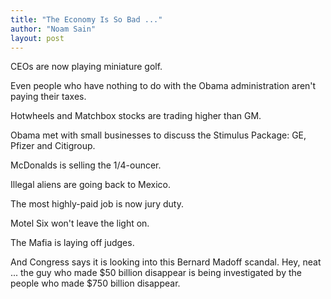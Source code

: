 ```yaml
---
title: "The Economy Is So Bad ..."
author: "Noam Sain"
layout: post
---
```


CEOs are now playing miniature golf.  
  
Even people who have nothing to do with the Obama administration aren't paying their taxes.

Hotwheels and Matchbox stocks are trading higher than GM.

Obama met with small businesses to discuss the Stimulus Package: GE, Pfizer and Citigroup.

McDonalds is selling the 1/4-ouncer.

Illegal aliens are going back to Mexico.

The most highly-paid job is now jury duty.

Motel Six won't leave the light on.

The Mafia is laying off judges.

And Congress says it is looking into this Bernard Madoff scandal. Hey, neat ... the guy who made $50 billion disappear is being investigated by the people who made $750 billion disappear.